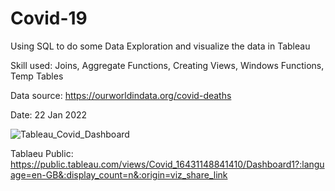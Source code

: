 # Covid-19

Using SQL to do some Data Exploration and visualize the data in Tableau

Skill used: Joins, Aggregate Functions, Creating Views, Windows Functions, Temp Tables

Data source: https://ourworldindata.org/covid-deaths

Date: 22 Jan 2022


![Tableau_Covid_Dashboard](https://user-images.githubusercontent.com/55522551/151695405-e73af27b-518e-44a3-9a43-65bfdb9afba2.png)

Tablaeu Public: https://public.tableau.com/views/Covid_16431148841410/Dashboard1?:language=en-GB&:display_count=n&:origin=viz_share_link
